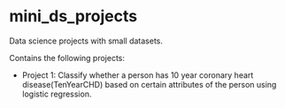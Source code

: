 # mini_ds_projects
Data science projects with small datasets.


Contains the following projects:

- Project 1: Classify whether a person has 10 year coronary heart disease(TenYearCHD) based on certain attributes of the person using logistic regression.

